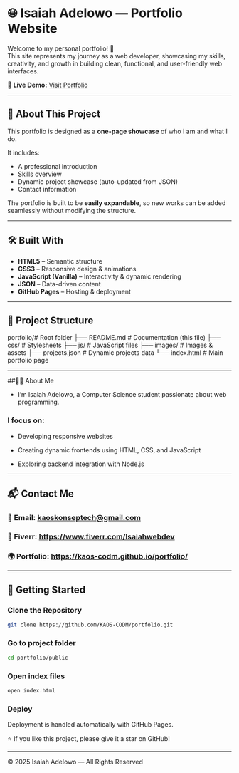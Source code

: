 # 🌐 Isaiah Adelowo — Portfolio Website

Welcome to my personal portfolio! 🚀  
This site represents my journey as a web developer, showcasing my skills, creativity, and growth in building clean, functional, and user-friendly web interfaces.

🔗 **Live Demo:** [Visit Portfolio](https://kaos-codm.github.io/portfolio/)

---

## 📌 About This Project

This portfolio is designed as a **one-page showcase** of who I am and what I do.

It includes:
- A professional introduction  
- Skills overview  
- Dynamic project showcase (auto-updated from JSON)  
- Contact information  

The portfolio is built to be **easily expandable**, so new works can be added seamlessly without modifying the structure.

---

## 🛠️ Built With
- **HTML5** – Semantic structure  
- **CSS3** – Responsive design & animations  
- **JavaScript (Vanilla)** – Interactivity & dynamic rendering  
- **JSON** – Data-driven content  
- **GitHub Pages** – Hosting & deployment  

---

## 📂 Project Structure

portfolio/# Root folder 
├── README.md       # Documentation (this file) 
├── css/            # Stylesheets
├── js/             # JavaScript files
├── images/         # Images & assets
├── projects.json   # Dynamic projects data 
└── index.html      # Main portfolio page

---

##👨‍💻 About Me

- I’m Isaiah Adelowo, a Computer Science student passionate about web programming.

### I focus on:

- Developing responsive websites

- Creating dynamic frontends using HTML, CSS, and JavaScript

- Exploring backend integration with Node.js



---

## 📬 Contact Me

### 📧 Email: kaoskonseptech@gmail.com

### 💼 Fiverr: https://www.fiverr.com/Isaiahwebdev

### 🌍 Portfolio: https://kaos-codm.github.io/portfolio/


---

## 🚀 Getting Started

### Clone the Repository
```bash
git clone https://github.com/KAOS-CODM/portfolio.git
```
### Go to project folder
```bash
cd portfolio/public
```
### Open index files
```bash
open index.html
```

### Deploy
Deployment is handled automatically with GitHub Pages.



⭐ If you like this project, please give it a star on GitHub!


---

© 2025 Isaiah Adelowo — All Rights Reserved